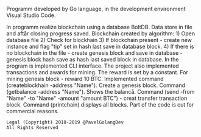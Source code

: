 Programm developed by Go language, in the development environment Visual Studio Code.

In programm realize blockchain using a database BoltDB. Data store in file and aftår closing progress saved.
Blockchain created by algorithm: 1) Open database file 2) Check for blockhain 3) If blockchain present - create
new instance and flag "tip" set in hash last save in database block. 4) If there is no blockchain in the file -
create genesis block and save in database - genesis block hash save as hash last saved block in database.
In the program is implemented CLI interface.
The project also implemented transactions and awards for mining. The reward is set by a constant.
For mining genesis block - reward 10 BTC.
Implemented command (createblockhain -address "Name"). Create a genesis block.
Command (getbalance -address "Name"). Shows the balancå.
Command (send -from "Name" -to "Name" -amount "amount BTC") - creat transfer transaction block.
Command (printchain) displays all blocks.
Part of the code is cut for commercial reasons.


	Legal (Copyright) 2018-2019 @PavelGolangDev
	All Rights Reserved
